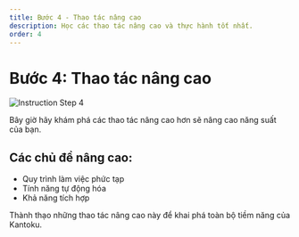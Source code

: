 ```yaml
---
title: Bước 4 - Thao tác nâng cao
description: Học các thao tác nâng cao và thực hành tốt nhất.
order: 4
---
```


# Bước 4: Thao tác nâng cao

![Instruction Step 4](/figma-designs/instruction-4.png)

Bây giờ hãy khám phá các thao tác nâng cao hơn sẽ nâng cao năng suất của bạn.

## Các chủ đề nâng cao:
- Quy trình làm việc phức tạp
- Tính năng tự động hóa
- Khả năng tích hợp

Thành thạo những thao tác nâng cao này để khai phá toàn bộ tiềm năng của Kantoku.
